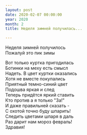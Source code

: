 ```yaml
---
layout: post
date: 2020-02-07 00:00:00
year: 2020
month: 2
title: Неделя зимней получилась...

---
```

Неделя зимней  получилось <br/>
Пожалуй это пик зимы <br/>
<!--more-->
Вот только куртка пригодилась <br/>
Ботинки  на меху есть смысл <br/>
Надеть. В цвет  куртки  оказались<br/>
Хотя не вместе покупались <br/>
Приятный темно-синий цвет<br/>
Подошва яркая и след <br/>
Теперь придётся яркий ставить <br/>
Кто против а я только "За!" <br/>
И даже правильней  сказать - <br/>
С охотой точно буду шпарить!<br/>
Следить цветами шпаря в даль <br/>
Раз дарит нам мороз февраль! <br/>
Здравия!<br/>